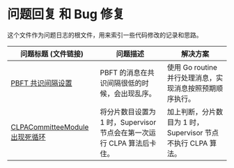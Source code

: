 # 问题回复 和 Bug 修复

这个文件作为问题日志的根文件，用来索引一些代码修改的记录和思路。

| 问题标题 (文件链接)                       | 问题描述                                                               | 解决方案                                                     |
| ------------------------------ | ---------------------------------------------------------------------- | ------------------------------------------------------------ |
| [PBFT 共识间隔设置](./IssueLogs/pbft_interval_config_dir/pbft_interval_config.md)              | PBFT 的消息在共识间隔很低的时候，会出现乱序。                          | 使用 Go routine 并行处理消息，实现消息按照预期顺序执行。     |
| [CLPACommitteeModule 出现死循环](./IssueLogs/clpa_dead_loop_dir/clpa_dead_loop.md) | 将分片数目设置为 1 时，Supervisor 节点会在第一次运行 CLPA 算法后卡住。 | 加上判断，分片数目为 1 时，Supervisor 节点不执行 CLPA 算法。 |
